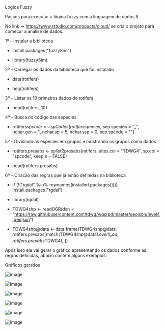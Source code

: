 Lógica Fuzzy

Passos para executar a lógica fuzzy com a linguagem de dados R.

No link -> https://www.rstudio.com/products/cloud/ se cria o projeto para começar a analise de dados.

1º - Instalar a biblioteca

- install.packages("fuzzySim")

- library(fuzzySim)

2º - Carregar os dados da biblioteca que foi instalado

- data(rotifers)

- help(rotifers)

3º - Listar os 10 primeiros dados do rotifers

- head(rotifers, 10)

4º - Busca do código das espécies 

- rotifers$spcode <- spCodes(rotifers$species, sep.species = "_", nchar.gen = 1, nchar.sp = 5, nchar.ssp = 0, sep.spcode = "")

5º - Dividindo as espécies em grupos e mostrando os grupos como dados

- rotifers.presabs <- splist2presabs(rotifers, sites.col = "TDWG4", sp.col = "spcode", keep.n = FALSE)

- head(rotifers.presabs)

6º - Criação das regras que já estão definidas na biblioteca 

- if (!("rgdal" %in% rownames(installed.packages()))) install.packages("rgdal")

- library(rgdal)

- TDWG4shp <- readOGR(dsn = "https://raw.githubusercontent.com/tdwg/wgsrpd/master/geojson/level4.geojson")

- TDWG4shp@data <- data.frame(TDWG4shp@data, rotifers.presabs[match(TDWG4shp@data$Level4_cod, rotifers.presabs$TDWG4), ])

Após isso ele vai gerar o gráfico apresentando os dados conforme as regras definidas, abaixo contém alguns exemplos:


Gráficos gerados

![image](https://user-images.githubusercontent.com/53834009/137819716-381ea518-e27a-4ffb-bd9b-d38f892d6e12.png)

![image](https://user-images.githubusercontent.com/53834009/137819770-e4795019-aa2c-4835-abe4-ae700e495fc6.png)

![image](https://user-images.githubusercontent.com/53834009/137819793-1c5116d8-32d3-40a9-aa89-e31d33fea5bf.png)

![image](https://user-images.githubusercontent.com/53834009/137819819-f67739d6-f1ed-4e79-875b-7e4331056f6a.png)

![image](https://user-images.githubusercontent.com/53834009/137819850-7dcb3082-56ae-4155-836c-abc05cd9287b.png)

![image](https://user-images.githubusercontent.com/53834009/137819868-46200482-0acf-44fc-82fb-3fca4b132cc1.png)
